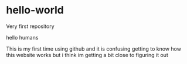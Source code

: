 # hello-world
Very first repository

hello humans

This is my first time using github and it is confusing getting to know how this website works
but i think im getting a bit close to figuring it out

